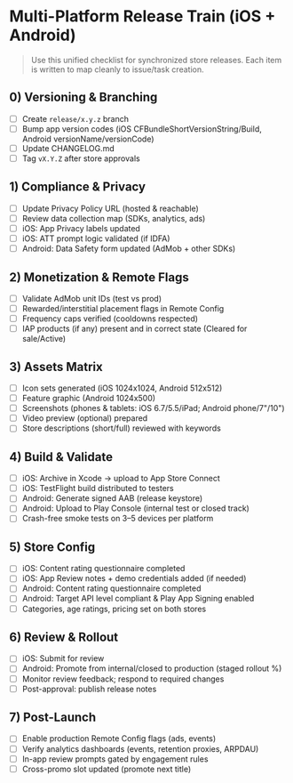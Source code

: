 # Multi-Platform Release Train (iOS + Android)

> Use this unified checklist for synchronized store releases. Each item is written to map cleanly to issue/task creation.

## 0) Versioning & Branching
- [ ] Create `release/x.y.z` branch
- [ ] Bump app version codes (iOS CFBundleShortVersionString/Build, Android versionName/versionCode)
- [ ] Update CHANGELOG.md
- [ ] Tag `vX.Y.Z` after store approvals

## 1) Compliance & Privacy
- [ ] Update Privacy Policy URL (hosted & reachable)
- [ ] Review data collection map (SDKs, analytics, ads)
- [ ] iOS: App Privacy labels updated
- [ ] iOS: ATT prompt logic validated (if IDFA)
- [ ] Android: Data Safety form updated (AdMob + other SDKs)

## 2) Monetization & Remote Flags
- [ ] Validate AdMob unit IDs (test vs prod)
- [ ] Rewarded/interstitial placement flags in Remote Config
- [ ] Frequency caps verified (cooldowns respected)
- [ ] IAP products (if any) present and in correct state (Cleared for sale/Active)

## 3) Assets Matrix
- [ ] Icon sets generated (iOS 1024x1024, Android 512x512)
- [ ] Feature graphic (Android 1024x500)
- [ ] Screenshots (phones & tablets: iOS 6.7/5.5/iPad; Android phone/7"/10")
- [ ] Video preview (optional) prepared
- [ ] Store descriptions (short/full) reviewed with keywords

## 4) Build & Validate
- [ ] iOS: Archive in Xcode → upload to App Store Connect
- [ ] iOS: TestFlight build distributed to testers
- [ ] Android: Generate signed AAB (release keystore)
- [ ] Android: Upload to Play Console (internal test or closed track)
- [ ] Crash-free smoke tests on 3–5 devices per platform

## 5) Store Config
- [ ] iOS: Content rating questionnaire completed
- [ ] iOS: App Review notes + demo credentials added (if needed)
- [ ] Android: Content rating questionnaire completed
- [ ] Android: Target API level compliant & Play App Signing enabled
- [ ] Categories, age ratings, pricing set on both stores

## 6) Review & Rollout
- [ ] iOS: Submit for review
- [ ] Android: Promote from internal/closed to production (staged rollout %)
- [ ] Monitor review feedback; respond to required changes
- [ ] Post-approval: publish release notes

## 7) Post-Launch
- [ ] Enable production Remote Config flags (ads, events)
- [ ] Verify analytics dashboards (events, retention proxies, ARPDAU)
- [ ] In-app review prompts gated by engagement rules
- [ ] Cross-promo slot updated (promote next title)
